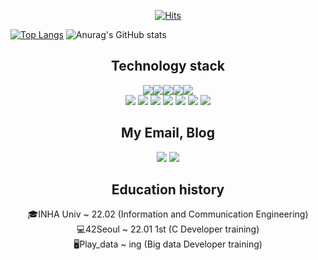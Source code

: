 <div align=center>
  
[![Hits](https://hits.seeyoufarm.com/api/count/incr/badge.svg?url=https%3A%2F%2Fgithub.com%2Fukjinlee66&count_bg=%233DA6C8&title_bg=%23C6CD65&icon=&icon_color=%23E7E7E7&title=visit&edge_flat=false)](https://hits.seeyoufarm.com)
<div align=left>

[![Top Langs](https://github-readme-stats.vercel.app/api/top-langs/?username=ukjinlee66)](https://github.com/anuraghazra/github-readme-stats)
![Anurag's GitHub stats](https://github-readme-stats.vercel.app/api?username=ukjinlee66&count_private=true&show_icons=true&theme=cobalt)

<div align=center>
  
## Technology stack<br>
  
![](https://img.shields.io/badge/-C-fff?&logo=c&logoColor=007396)![](https://img.shields.io/badge/-C++-fff?&logo=c%2B%2B&logoColor=007396)![](https://img.shields.io/badge/-Kubernetes-fff?&logo=kubernetes)![](https://img.shields.io/badge/-Docker-fff?&logo=Docker)![](https://img.shields.io/badge/-Java-fff?&logo=Java&logoColor=007396)<br>![](https://img.shields.io/badge/-MySQL-fff?&logo=mysql&logoColor=007396)
![](https://img.shields.io/badge/-HTML5-fff?&logo=HTML5&logoColor=#E34F26)
![](https://img.shields.io/badge/-CSS3-fff?&logo=CSS3&logoColor=1572B6)
![](https://img.shields.io/badge/-Spring-fff?&logo=Spring&logoColor=#6DB33F)
![](https://img.shields.io/badge/-MongoDB-fff?&logo=MongoDB)
![](https://img.shields.io/badge/-Python-fff?&logo=Python)
![](https://img.shields.io/badge/-React-fff?&logo=React)
## My Email, Blog

<a href="mailto:ukjinlee66@gmail.com" target="_blank"><img src="https://img.shields.io/badge/Gmail-de0101?style=soft-square&logo=gmail&logoColor=white"/></a>
<a href="https://ukjinlee.tistory.com" target="_blank"><img src="https://img.shields.io/badge/Blog-ffffff?style=soft-square&logo=Github&logoColor=black"/></a>

## Education history<br>
🎓INHA Univ ~ 22.02 (Information and Communication Engineering)<br>
💻42Seoul ~ 22.01 1st (C Developer training)<br>
🖥Play_data ~ ing (Big data Developer training)<br>
<!--
**ukjinlee66/ukjinlee66** is a ✨ _special_ ✨ repository because its `README.md` (this file) appears on your GitHub profile.

Here are some ideas to get you started:

- 🔭 I’m currently working on ...
- 🌱 I’m currently learning ...
- 👯 I’m looking to collaborate on ...
- 🤔 I’m looking for help with ...
- 💬 Ask me about ...
- 📫 How to reach me: ...
- 😄 Pronouns: ...
- ⚡ Fun fact: ...
-->
